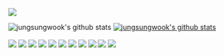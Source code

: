 <img src="https://capsule-render.vercel.app/api?type=waving&color=auto&height=200&section=header&text=SungWook's GitHub&fontSize=90" />

![jungsungwook's github stats](https://github-readme-stats.vercel.app/api?username=jungsungwook&show_icons=true&count_private=true)
[![jungsungwook's github stats](https://github-readme-stats.vercel.app/api/top-langs/?username=jungsungwook&count_private=true&show_icons=true&hide_border=true&title_color=004386&icon_color=004386&layout=compact)](https://github.com/jungsungwook)
<br></br>
<a target="_blank"><img src="https://img.shields.io/badge/AWS-232f32?style=flat-square&logo=Amazon AWS&logoColor=white"/></a>
<a target="_blank"><img src="https://img.shields.io/badge/ASUS-000000?style=flat-square&logo=ASUS&logoColor=white"/></a>
<a target="_blank"><img src="https://img.shields.io/badge/Docker-2496ED?style=flat-square&logo=Docker&logoColor=white"/></a>
<a target="_blank"><img src="https://img.shields.io/badge/C Sharp-239120?style=flat-square&logo=C Sharp&logoColor=white"/></a>
<a target="_blank"><img src="https://img.shields.io/badge/git-F05032?style=flat-square&logo=Git&logoColor=white"/></a>
<a target="_blank"><img src="https://img.shields.io/badge/JS-F7DF1E?style=flat-square&logo=JavaScript&logoColor=white"/></a>
<a target="_blank"><img src="https://img.shields.io/badge/Node.JS-339933?style=flat-square&logo=Node.js&logoColor=white"/></a>
<a target="_blank"><img src="https://img.shields.io/badge/OpenCV-5C3EE8?style=flat-square&logo=OpenCV&logoColor=white"/></a>
<a target="_blank"><img src="https://img.shields.io/badge/PostgreSQL-4169E1?style=flat-square&logo=PostgreSQL&logoColor=white"/></a>
<a target="_blank"><img src="https://img.shields.io/badge/Python-3776AB?style=flat-square&logo=Python&logoColor=white"/></a>
<a target="_blank"><img src="https://img.shields.io/badge/Unity-FFFFFF?style=flat-square&logo=Unity&logoColor=black"/></a>

